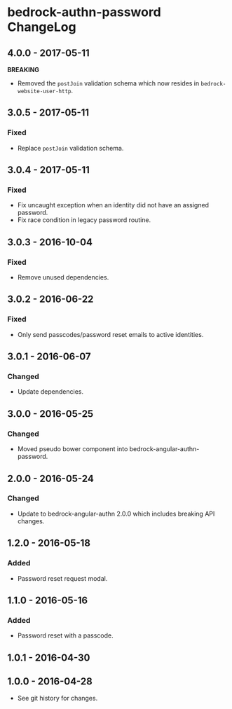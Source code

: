 # bedrock-authn-password ChangeLog

## 4.0.0 - 2017-05-11

**BREAKING**
- Removed the `postJoin` validation schema which now resides in
  `bedrock-website-user-http`.

## 3.0.5 - 2017-05-11

### Fixed
- Replace `postJoin` validation schema.

## 3.0.4 - 2017-05-11

### Fixed
- Fix uncaught exception when an identity did not have an assigned password.
- Fix race condition in legacy password routine.

## 3.0.3 - 2016-10-04

### Fixed
- Remove unused dependencies.

## 3.0.2 - 2016-06-22

### Fixed
- Only send passcodes/password reset emails to active identities.

## 3.0.1 - 2016-06-07

### Changed
- Update dependencies.

## 3.0.0 - 2016-05-25

### Changed
- Moved pseudo bower component into bedrock-angular-authn-password.

## 2.0.0 - 2016-05-24

### Changed
- Update to bedrock-angular-authn 2.0.0 which includes breaking API changes.

## 1.2.0 - 2016-05-18

### Added
- Password reset request modal.

## 1.1.0 - 2016-05-16

### Added
- Password reset with a passcode.

## 1.0.1 - 2016-04-30

## 1.0.0 - 2016-04-28

- See git history for changes.
